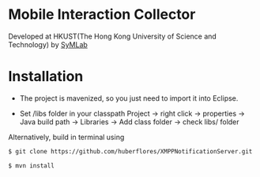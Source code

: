 Mobile Interaction Collector
==========================

Developed at HKUST(The Hong Kong University of Science and Technology) by [SyMLab](http://symlab.ust.hk/index.html)

Installation
=============

- The project is mavenized, so you just need to import it into Eclipse.

- Set /libs folder in your classpath
Project -> right click -> properties -> Java build path -> Libraries -> Add class folder -> check libs/ folder

Alternatively, build in terminal using


```xml
$ git clone https://github.com/huberflores/XMPPNotificationServer.git
````

```xml
$ mvn install
````


